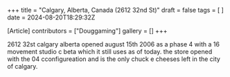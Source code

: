 +++
title = "Calgary, Alberta, Canada (2612 32nd St)"
draft = false
tags = [ ]
date = 2024-08-20T18:29:32Z

[Article]
contributors = ["Douggaming"]
gallery = []
+++

2612 32st calgary alberta opened august 15th 2006 as a phase 4 with a 16 movement studio c beta which it still uses as of today. 
the store opened with the 04 cconfigureation and is the only chuck e cheeses left in the city of calgary.